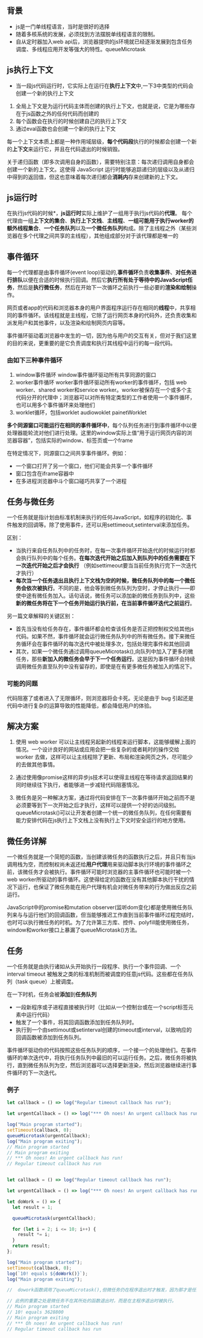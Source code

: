## 背景
+ js是一门单线程语言，当时是很好的选择
+ 随着多核系统的发展，必须找到方法摆脱单线程语言的限制。
+ 自从定时器加入web api后，浏览器提供的js环境就已经逐渐发展到包含任务调度、多线程应用开发等强大的特性。queueMicrotask

## js执行上下文
+ 当一段js代码运行时，它实际上在运行在**执行上下文**中,一下3中类型的代码会创建一个新的执行上下文
1. 全局上下文是为运行代码主体而创建的执行上下文，也就是说，它是为哪些存在于js函数之外的任何代码而创建的
2. 每个函数会在执行的时候创建自己的执行上下文
3. 通过eval函数也会创建一个新的执行上下文

每一个上下文本质上都是一种作用域层级，**每个代码段**执行的时候都会创建一个新的**上下文**来运行它，并且在代码退出的时候销毁。


关于递归函数（即多次调用自身的函数），需要特别注意：每次递归调用自身都会创建一个新的上下文。这使得 JavaScript 运行时能够追踪递归的层级以及从递归中得到的返回值，但这也意味着每次递归都会**消耗内**存来创建新的上下文。

## js运行时
在执行js代码的时候*，**js运行时**实际上维护了一组用于执行js代码的**代理**。
每个代理由一组**上下文的集合**、**执行上下文栈**、**主线程**、**一组可能用于执行worker的额外线程集合**、**一个任务队列**以及**一个微任务队列**构成。除了主线程之外（某些浏览器在多个代理之间共享的主线程），其他组成部分对于该代理都是唯一的

## 事件循环

每一个代理都是由事件循环(event loop)驱动的,**事件循环**负责**收集事件**、**对任务进行排队**以便在合适的时候执行回调。然后它**执行所有处于等待中的JavaScript任务**，然后是**执行微任务**，然后在开始下一次循环之前执行一些必要的**渲染和绘制**操作。

网页或者app的代码和浏览器本身的用户界面程序运行存在相同的**线程**中，共享相同的事件循环。该线程就是主线程，它除了运行网页本身的代码外，还负责收集和派发用户和其他事件，以及渲染和绘制网页内容等。

事件循环驱动着浏览器中发生的一切，因为他与用户的交互有关，但对于我们这里的目的来说，更重要的是它负责调度和执行其线程中运行的每一段代码。

### 由如下三种事件循环
1. window事件循环
window事件循环驱动所有共享同源的窗口
2. worker事件循环
worker事件循环驱动所有worker的事件循环，包括 web worker、shared worker和service worker。worker被保存在一个或多个主代码分开的代理中；浏览器可以对所有特定类型的工作者使用一个事件循环，也可以用多个事件循环来处理他们
3. worklet循环，包括worklet audiowoklet painetWorklet

**多个同源窗口可能运行在相同的事件循环中**，每个队列任务进行到事件循环中以便处理器能轮流对他们进行处理。这里的window实际上值“用于运行网页内容的浏览器容器”，包括实际的window、标签页或一个frame

在特定情况下，同源窗口之间共享事件循环。例如：
+ 一个窗口打开了另一个窗口，他们可能会共享一个事件循环
+ 窗口包含在iframe容器中
+ 在多进程浏览器中斗个窗口碰巧共享了一个进程


## 任务与微任务

一个任务就是指计划由标准机制来执行的任何JavaScript，如程序的初始化、事件触发的回调等。除了使用事件，还可以用settimeout,setinterval来添加任务。

区别：
+ 当执行来自任务队列中的任务时，在每一次事件循环开始迭代的时候运行时都会执行队列中的每个任务。**在每次迭代开始之后加入到队列中的任务需要在下一次迭代开始之后才会执行**  （例如settimeout要当当前任务执行完下一次迭代才执行）
+ **每次当一个任务退出且执行上下文栈为空的时候，微任务队列中的每一个微任务会依次被执行**。不同的是，他会等到微任务队列为空时，才停止执行——即使中途有微任务加入。话句话说，微任务可以添加新的微任务到队列中，这些**新的微任务将在下一个任务开始运行执行前，在当前事件循环迭代之前运行**。 

另一篇文章解释的关键区别：
+  首先当没有给任务存在，事件循环都会检查该任务是否正把控制权交给其他js代码。如果不然，事件循环就会运行微任务队列中的所有微任务。接下来微任务循环会在事件循环的每次迭代中被处理多次，包括处理完事件和其他回调
+ 其次，如果一个微任务通过调用queueMicrotask(),向队列中加入了更多的微任务，那些**新加入的微任务会早于下一个任务运行**。这是因为事件循环会持续调用微任务直至队列中没有留存的，即使是在有更多微任务被加入的情况下。


### 可能的问题
代码阻塞了或者进入了无限循环，则浏览器将会卡死。无论是由于 bug 引起还是代码中进行复杂的运算导致的性能降低，都会降低用户的体验。
## 解决方案
1. 使用 web worker 可以让主线程另起新的线程来运行脚本，这能够缓解上面的情况。一个设计良好的网站或应用会把一些复杂的或者耗时的操作交给 worker 去做，这样可以让主线程除了更新、布局和渲染网页之外，尽可能少的去做其他事情。

2. 通过使用像promise这样的异步js技术可以使得主线程在等待请求返回结果的同时继续往下执行，者能够进一步减轻代码阻塞情况。

3. 微任务是另一种解决方案，通过将代码安排在下一次事件循环开始之前而不是必须要等到下一次开始之后才执行，这样可以提供一个好的访问级别。
queueMicrotask()可以让开发者创建一个统一的微任务队列，在任何需要有能力安排代码在js执行上下文栈上没有执行上下文时安全运行的地方使用。



## 微任务详解
一个微任务就是一个简短的函数，当创建该微任务的函数执行之后，并且只有当js调用栈为空，而控制权尚未返还给**用户代理**用来驱动脚本执行环境的事件循环之前，该微任务才会被执行。事件循环可能时浏览器的主事件循环也可能时被一个web worker所驱动的事件循环。这使得给定的函数在没有其他脚本执行干扰的情况下运行，也保证了微任务能在用户代理有机会对微任务带来的行为做出反应之前运行。

JavaScript中的promise和mutation observer(监听dom变化)都是使用微任务队列来与与运行他们的回调函数，但当能够推迟工作直到当前事件循环过程完结时，也时可以执行微任务的时机。为了允许第三方库、控件、polyfill能使用微任务，window和worker接口上暴漏了queueMicrotask()方法。



## 任务
一个任务就是由执行诸如从头开始执行一段程序、执行一个事件回调、一个interval timeout 被触发之类的标准机制而被调度的任意js代码。这些都在任务队列（task queue）上被调度。

在一下时机，任务会被**添加**到**任务队列**
+ 一段新程序或子进程直接被执行时（比如从一个控制台或在一个script标签元素中运行代码）
+ 触发了一个事件，将其回调函数添加到任务队列时。
+ 执行到一个由settimout或setinterval创建的timeout或interval，以致响应的回调函数被添加到任务队列。

事件循环驱动你的代码按照这些任务队列的顺序，一个接一个的处理他们。在事件循环的单次迭代中，将执行任务队列中最旧的可以运行任务。之后，微任务将被执行，直到微任务队列为空，然后浏览器可以选择更新渲染，然后浏览器继续进行事件循环的下一次迭代。

### 例子
```js
let callback = () => log("Regular timeout callback has run");

let urgentCallback = () => log("*** Oh noes! An urgent callback has run!");

log("Main program started");
setTimeout(callback, 0);
queueMicrotask(urgentCallback);
log("Main program exiting");
// Main program started
// Main program exiting
// *** Oh noes! An urgent callback has run!
// Regular timeout callback has run

```

```js

let callback = () => log("Regular timeout callback has run");

let urgentCallback = () => log("*** Oh noes! An urgent callback has run!");

let doWork = () => {
  let result = 1;

  queueMicrotask(urgentCallback);

  for (let i = 2; i <= 10; i++) {
    result *= i;
  }
  return result;
};

log("Main program started");
setTimeout(callback, 0);
log(`10! equals ${doWork()}`);
log("Main program exiting");

//  dowork函数调用了queueMicrotask(),但微任务仍在程序退出时才触发，因为那才是任务退出而执行栈上为空的时刻。

// 此例的重要之处是微任务不在其所处的函数退出时，而是在主程序退出时被执行。
// Main program started
// 10! equals 3628800
// Main program exiting
// *** Oh noes! An urgent callback has run!
// Regular timeout callback has run

```